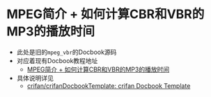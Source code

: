 # MPEG简介 + 如何计算CBR和VBR的MP3的播放时间

* 此处是旧的`mpeg_vbr`的Docbook源码
* 对应着现有Docbook教程地址
  * [MPEG简介 + 如何计算CBR和VBR的MP3的播放时间](https://www.crifan.org/files/doc/docbook/mpeg_vbr/release/html/mpeg_vbr.html)
* 具体说明详见
  * [crifan/crifanDocbookTemplate: crifan Docbook Template](https://github.com/crifan/crifanDocbookTemplate)
